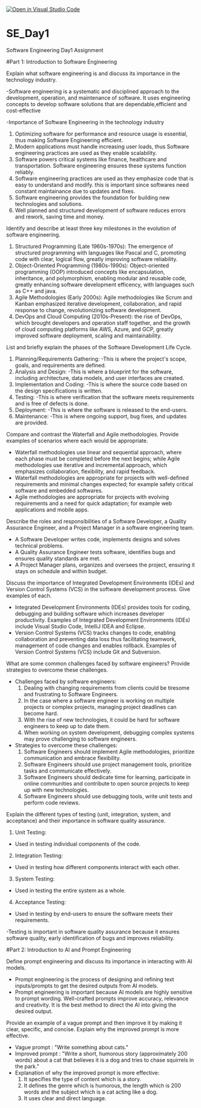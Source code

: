 [![Open in Visual Studio Code](https://classroom.github.com/assets/open-in-vscode-2e0aaae1b6195c2367325f4f02e2d04e9abb55f0b24a779b69b11b9e10269abc.svg)](https://classroom.github.com/online_ide?assignment_repo_id=18384820&assignment_repo_type=AssignmentRepo)
# SE_Day1
Software Engineering Day1 Assignment

#Part 1: Introduction to Software Engineering

Explain what software engineering is and discuss its importance in the technology industry.

-Software engineering is a systematic and disciplined approach to the development, operation, and maintenance of software. It uses engineering concepts to develop software solutions that are dependable,efficient and cost-effective

-Importance of Software Engineering in the technology industry
1)  Optimizing software for performance and resource usage is essential, thus making Software Engineering efficient.
2)  Modern applications must handle increasing user loads, thus Software engineering practices are used as they enable scalability.
3)  Software powers critical systems like finance, healthcare and transportation. Software engineering ensures these systems function reliably.
4)  Software engineering practices are used as they emphasize code that is easy to understand and modify. this is important since softwares need constant maintainance due to updates and fixes.
5)  Software engineering provides the foundation for building new technologies and solutions.
6)  Well planned and structured development of software reduces errors and rework, saving time and money.



Identify and describe at least three key milestones in the evolution of software engineering.
1) Structured Programming (Late 1960s-1970s): The emergence of structured programming with languages like Pascal and C, promoting code with clear, logical flow, greatly improving software reliability.
2) Object-Oriented Programming (1980s-1990s): Object-oriented programming (OOP) introduced concepts like encapsulation, inheritance, and polymorphism, enabling modular and reusable code, greatly enhancing software development efficency, with languages such as C++ and java.
3) Agile Methodologies (Early 2000s): Agile methodologies like Scrum and Kanban emphasized iterative development, collaboration, and rapid response to change, revolutionizing software development.
4) DevOps and Cloud Computing (2010s-Present): the rise of DevOps, which brought developers and operation staff together, and the growth of cloud computing platforms like AWS, Azure, and GCP, greatly improved software deployment, scaling and maintainability.



List and briefly explain the phases of the Software Development Life Cycle.
1) Planning/Requirements Gathering:
-This is where the project's scope, goals, and requirements are defined.
2) Analysis and Design:
-This is where a blueprint for the software, including architecture, data models, and user interfaces are created.
3) Implementation and Coding:
-This is where the source code based on the design specifications is written.
4) Testing:
-This is where verification that the software meets requirements and is free of defects is done.
5) Deployment:
-This is where the software is released to the end-users.
6) Maintenance:
-This is where ongoing support, bug fixes, and updates are provided. 



Compare and contrast the Waterfall and Agile methodologies. Provide examples of scenarios where each would be appropriate.
- Waterfall methodologies use linear and sequential approach, where each phase must be completed before the next begins; while Agile methodologies use iterative and incremental approach, which emphasizes collaboration, flexibility, and rapid feedback.
- Waterfall methodologies are appropriate for projects with well-defined requirements and minimal changes expected; for example safety critical software and embedded softwares.
- Agile methodologies are appropriate for projects with evolving requirements and a need for quick adaptation; for example web applications and mobile apps.


Describe the roles and responsibilities of a Software Developer, a Quality Assurance Engineer, and a Project Manager in a software engineering team.
- A Software Developer writes code, implements designs and solves technical problems.
- A Quality Assurance Engineer tests software, identifies bugs and ensures quality standards are met.
- A Project Manager plans, organizes and oversees the project, ensuring it stays on schedule and within budget.



Discuss the importance of Integrated Development Environments (IDEs) and Version Control Systems (VCS) in the software development process. Give examples of each.
- Integrated Development Environments (IDEs) provides tools for coding, debugging and building software which increases developer productivity. Examples of Integrated Development Environments (IDEs) include Visual Studio Code, IntelliJ IDEA and Eclipse.
- Version Control Systems (VCS) tracks changes to code, enabling collaboration and preventing data loss thus facilitating teamwork, management of  code changes and enables rollback. Examples of Version Control Systems (VCS) include Git and Subversion.



What are some common challenges faced by software engineers? Provide strategies to overcome these challenges.
- Challenges faced by software engineers:
  1) Dealing with changing requirements from clients could be tiresome and frustrating to Software Engineers.
  2) In the case where a software engineer is working on multiple projects or complex projects, managing project deadlines can become hard.
  3) With the rise of new technologies, it could be hard for software engineers to keep up to date them.
  4) When working on system development, debugging complex systems may prove challenging to software engineers.
- Strategies to overcome these challenges:
  1) Software Engineers should implement Agile methodologies, prioritize communication and embrace flexibility.
  2) Software Engineers should use project management tools, prioritize tasks and communicate effectively.
  3) Software Engineers should dedicate time for learning, participate in online communities and contribute to open source projects to keep up with new technologies.
  4) Software Engineers should use debugging tools, write unit tests and perform code reviews.
  


Explain the different types of testing (unit, integration, system, and acceptance) and their importance in software quality assurance.
1) Unit Testing:
- Used in testing individual components of the code.
2) Integration Testing:
- Used in testing how different components interact with each other.
3) System Testing:
- Used in testing the entire system as a whole.
4) Acceptance Testing:
- Used in testing by end-users to ensure the software meets their requirements.

-Testing is important in software quality assurance because it ensures software quality, early identification of bugs  and improves reliability.




#Part 2: Introduction to AI and Prompt Engineering


Define prompt engineering and discuss its importance in interacting with AI models.
- Prompt engineering is the process of designing and refining text inputs/prompts to get the desired outputs from AI models.
- Prompt engineering is important because AI models are highly sensitive to prompt wording. Well-crafted prompts improve accuracy, relevance and creativity. It is the best method to direct the AI into giving the desired output.
  


Provide an example of a vague prompt and then improve it by making it clear, specific, and concise. Explain why the improved prompt is more effective.
- Vague prompt :
  "Write something about cats."
- Improved prompt :
  "Write a short, humorous story (approximately 200 words) about a cat that believes it is a dog and tries to chase squirrels in the park."
- Explanation of why the improved prompt is more effective:
  1) It specifies the type of content which is a story.
  2) It defines the genre which is humorous, the length which is 200 words and the subject which is a cat acting like a dog.
  3) It uses clear and direct language.
